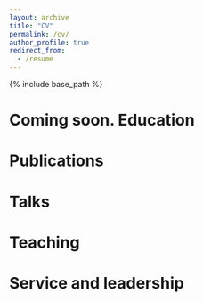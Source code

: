 ```yaml
---
layout: archive
title: "CV"
permalink: /cv/
author_profile: true
redirect_from:
  - /resume
---
```


{% include base_path %}

Coming soon.
Education
======

Publications
======

Talks
======
  
Teaching
======

Service and leadership
======
